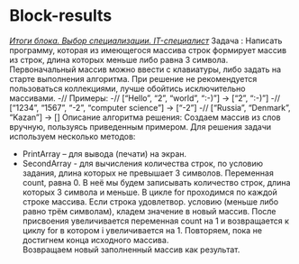 # Block-results
<u>*Итоги блока. Выбор специализации. IT-специалист*</u>
Задача :
Написать программу, которая из имеющегося массива строк формирует массив из строк, 
длина которых меньше либо равна 3 символа. 
Первоначальный массив можно ввести с клавиатуры, либо задать на старте выполнения алгоритма. 
При решение не рекомендуется пользоваться коллекциями, лучше обойтись исключительно массивами.
-// Примеры:
-// [“Hello”, “2”, “world”, “:-)”] → [“2”, “:-)”]
-// [“1234”, “1567”, “-2”, “computer science”] → [“-2”]
-// [“Russia”, “Denmark”, “Kazan”] → []
Описание алгоритма решения:
Создаем массив из слов вручную, пользуясь приведенным примером.
Для решения задачи используем несколько методов: 
* PrintArray – для вывода (печати) на экран. 
* SecondArray - для вычисления количества строк, по условию задания, длина которых не превышает 3 символов.
Переменная count, равна 0. В неё мы будем записывать количество строк, длина которых 3 символа и меньше.
В цикле for проходимся по каждой строке массива. Если строка удовлетвор. условию (меньше либо равно трём символам), 
кладем значение в новый массив. После присвоения увеличивается переменная count на 1 и 
возвращается к циклу for в котором i увеличивается на 1. Повторяем, пока не достигнем конца исходного массива.  
Возвращаем новый заполненный массив как результат.


